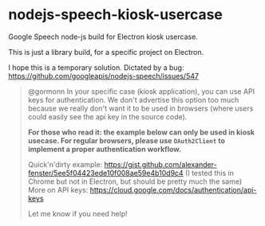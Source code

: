 # nodejs-speech-kiosk-usercase
Google Speech node-js build for Electron kiosk usercase.

This is just a library build, for a specific project on Electron.

I hope this is a temporary solution. Dictated by a bug:
https://github.com/googleapis/nodejs-speech/issues/547

> @gormonn In your specific case (kiosk application), you can use API keys for authentication. We don't advertise this option too much because we really don't want it to be used in browsers (where users could easily see the api key in the source code).
> 
> **For those who read it: the example below can only be used in kiosk usecase. For regular browsers, please use `OAuth2Client` to implement a proper authentication workflow.**
> 
> Quick'n'dirty example: https://gist.github.com/alexander-fenster/5ee5f04423ede10f008ae59e4b10d9c4 (I tested this in Chrome but not in Electron, but should be pretty much the same)
> More on API keys: https://cloud.google.com/docs/authentication/api-keys
> 
> Let me know if you need help!

